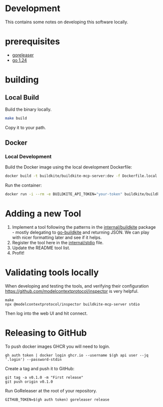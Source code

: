 # Development

This contains some notes on developing this software locally.

# prerequisites

* [goreleaser](http://goreleaser.com)
* [go 1.24](https://go.dev)

# building

## Local Build

Build the binary locally.

```bash
make build
```

Copy it to your path.

## Docker

### Local Development

Build the Docker image using the local development Dockerfile:

```bash
docker build -t buildkite/buildkite-mcp-server:dev -f Dockerfile.local .
```

Run the container:

```bash
docker run -i --rm -e BUILDKITE_API_TOKEN="your-token" buildkite/buildkite-mcp-server:dev
```

# Adding a new Tool

1. Implement a tool following the patterns in the [internal/buildkite](internal/buildkite) package - mostly delegating to [go-buildkite](https://github.com/buildkite/go-buildkite) and returning JSON. We can play with nicer formatting later and see if it helps. 
2. Register the tool here in the [internal/stdio](internal/commands/stdio.go) file.
3. Update the README tool list.
4. Profit!

# Validating tools locally

When developing and testing the tools, and verifying their configuration https://github.com/modelcontextprotocol/inspector is very helpful.

```
make
npx @modelcontextprotocol/inspector buildkite-mcp-server stdio
```

Then log into the web UI and hit connect.

# Releasing to GitHub

To push docker images GHCR you will need to login.

```
gh auth token | docker login ghcr.io --username $(gh api user --jq '.login') --password-stdin
```

Create a tag and push it to GitHub:

```
git tag -a v0.1.0 -m "First release"
git push origin v0.1.0
```

Run GoReleaser at the root of your repository.

```
GITHUB_TOKEN=$(gh auth token) goreleaser release
```